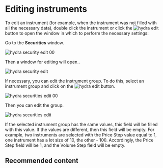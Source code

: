 # Editing instruments

To edit an instrument (for example, when the instrument was not filled with all the necessary data), double click the instrument or click the ![hydra edit](~/images/hydra_edit.png) button to open the window in which to perform the necessary settings: 

Go to the **Securities** window.

![hydra security edit 00](~/images/hydra_security_edit_00.png)

Then a window for editing will open..

![hydra security edit](~/images/hydra_security_edit.png)

If necessary, you can edit the instrument group. To do this, select an instrument group and click on the ![hydra edit](~/images/hydra_edit.png) button. 

![hydra securities edit 00](~/images/hydra_securities_edit_00.png)

Then you can edit the group.

![hydra securities edit](~/images/hydra_securities_edit.png)

If the selected instrument group has the same values, this field will be filled with this value. If the values are different, then this field will be empty. For example, two instruments are selected with the Price Step value equal to 1, one instrument has a lot size of 10, the other \- 100. Accordingly, the Price Step field will be 1, and the Volume Step field will be empty. 

## Recommended content
